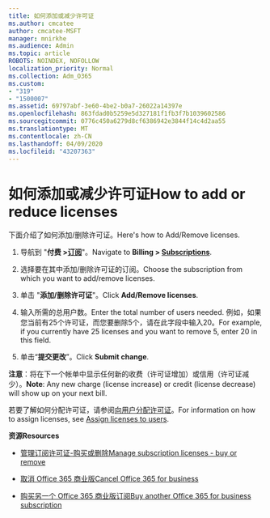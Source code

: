 ```yaml
---
title: 如何添加或减少许可证
ms.author: cmcatee
author: cmcatee-MSFT
manager: mnirkhe
ms.audience: Admin
ms.topic: article
ROBOTS: NOINDEX, NOFOLLOW
localization_priority: Normal
ms.collection: Adm_O365
ms.custom:
- "319"
- "1500007"
ms.assetid: 69797abf-3e60-4be2-b0a7-26022a14397e
ms.openlocfilehash: 863fdad0b5259e5d327181f1fb3f7b1039602586
ms.sourcegitcommit: 0776c450a6279d8cf6386942e3844f14c4d2aa55
ms.translationtype: MT
ms.contentlocale: zh-CN
ms.lasthandoff: 04/09/2020
ms.locfileid: "43207363"
---
```

# <a name="how-to-add-or-reduce-licenses"></a><span data-ttu-id="dce38-102">如何添加或减少许可证</span><span class="sxs-lookup"><span data-stu-id="dce38-102">How to add or reduce licenses</span></span>

<span data-ttu-id="dce38-103">下面介绍了如何添加/删除许可证。</span><span class="sxs-lookup"><span data-stu-id="dce38-103">Here's how to Add/Remove licenses.</span></span>
  
1. <span data-ttu-id="dce38-104">导航到 "**付费 >[订阅](https://portal.office.com/adminportal/home#/subscriptions)**"。</span><span class="sxs-lookup"><span data-stu-id="dce38-104">Navigate to **Billing > [Subscriptions](https://portal.office.com/adminportal/home#/subscriptions)**.</span></span>

2. <span data-ttu-id="dce38-105">选择要在其中添加/删除许可证的订阅。</span><span class="sxs-lookup"><span data-stu-id="dce38-105">Choose the subscription from which you want to add/remove licenses.</span></span>

3. <span data-ttu-id="dce38-106">单击 "**添加/删除许可证**"。</span><span class="sxs-lookup"><span data-stu-id="dce38-106">Click **Add/Remove licenses**.</span></span>

4. <span data-ttu-id="dce38-107">输入所需的总用户数。</span><span class="sxs-lookup"><span data-stu-id="dce38-107">Enter the total number of users needed.</span></span> <span data-ttu-id="dce38-108">例如，如果您当前有25个许可证，而您要删除5个，请在此字段中输入20。</span><span class="sxs-lookup"><span data-stu-id="dce38-108">For example, if you currently have 25 licenses and you want to remove 5, enter 20 in this field.</span></span>

5. <span data-ttu-id="dce38-109">单击“**提交更改**”。</span><span class="sxs-lookup"><span data-stu-id="dce38-109">Click **Submit change**.</span></span>

<span data-ttu-id="dce38-110">**注意**：将在下一个帐单中显示任何新的收费（许可证增加）或信用（许可证减少）。</span><span class="sxs-lookup"><span data-stu-id="dce38-110">**Note**: Any new charge (license increase) or credit (license decrease) will show up on your next bill.</span></span>

<span data-ttu-id="dce38-111">若要了解如何分配许可证，请参阅[向用户分配许可证](https://docs.microsoft.com/microsoft-365/admin/manage/assign-licenses-to-users)。</span><span class="sxs-lookup"><span data-stu-id="dce38-111">For information on how to assign licenses, see [Assign licenses to users](https://docs.microsoft.com/microsoft-365/admin/manage/assign-licenses-to-users).</span></span>

 <span data-ttu-id="dce38-112">**资源**</span><span class="sxs-lookup"><span data-stu-id="dce38-112">**Resources**</span></span>
  
- [<span data-ttu-id="dce38-113">管理订阅许可证-购买或删除</span><span class="sxs-lookup"><span data-stu-id="dce38-113">Manage subscription licenses - buy or remove</span></span>](https://docs.microsoft.com/en-us/microsoft-365/commerce/licenses/buy-licenses)

- [<span data-ttu-id="dce38-114">取消 Office 365 商业版</span><span class="sxs-lookup"><span data-stu-id="dce38-114">Cancel Office 365 for business</span></span>](https://support.office.com/article/Cancel-Office-365-for-business-b1bc0bef-4608-4601-813a-cdd9f746709a)

- [<span data-ttu-id="dce38-115">购买另一个 Office 365 商业版订阅</span><span class="sxs-lookup"><span data-stu-id="dce38-115">Buy another Office 365 for business subscription</span></span>](https://support.office.com/article/Buy-another-Office-365-for-business-subscription-fab3b86c-3359-4042-8692-5d4dc7550b7c)
